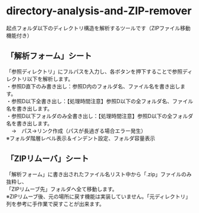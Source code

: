 # directory-analysis-and-ZIP-remover
起点フォルダ以下のディレクトリ構造を解析するツールです（ZIPファイル移動機能付き）
## 「解析フォーム」シート
「参照ディレクトリ」にフルパスを入力し、各ボタンを押下することで参照ディレクトリ以下を解析します。  
・参照D直下のみ書き出し：参照D内のフォルダ名、ファイル名を書き出します。  
・参照D以下全書き出し：【処理時間注意】参照D以下の全フォルダ名、ファイル名を書き出します。  
・参照D以下フォルダのみ全書き出し：【処理時間注意】参照D以下の全フォルダ名を書き出します。  
　→　パス→リンク作成（パスが長過ぎる場合エラー発生）  
※フォルダ階層レベル表示＆インデント設定、フォルダ容量表示  
## 「ZIPリムーバ」シート
「解析フォーム」に書き出されたファイル名リスト中から「.zip」ファイルのみ抜粋し、  
「ZIPリムーブ先」フォルダへ全て移動します。  
※ZIPリムーブ後、元の場所に戻す機能は実装していません。「元ディレクトリ」列を参考に手作業で戻すことが出来ます。
